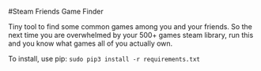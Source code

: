 #Steam Friends Game Finder

Tiny tool to find some common games among you and your friends. So the next time you are overwhelmed by your 500+ games steam library, run this and you know what games all of you actually own.

To install, use pip:
`sudo pip3 install -r requirements.txt`
